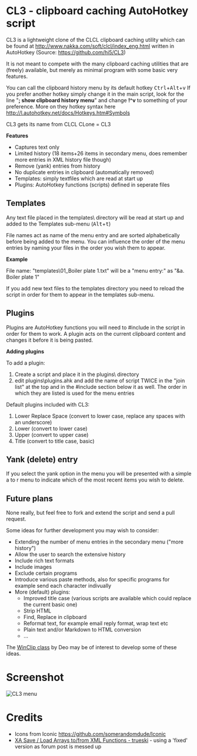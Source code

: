 ﻿# CL3 - clipboard caching AutoHotkey script

CL3 is a lightweight clone of the CLCL clipboard caching utility
which can be found at <http://www.nakka.com/soft/clcl/index_eng.html>
written in AutoHotkey (Source: <https://github.com/hi5/CL3>)

It is not meant to compete with the many clipboard caching utilities
that are (freely) available, but merely as minimal program with some
basic very features.

You can call the clipboard history menu by its default hotkey <kbd>Ctrl</kbd>+<kbd>Alt</kbd>+<kbd>v</kbd>
If you prefer another hotkey simply change it in the main script, look for the
line "__; show clipboard history menu__" and change **!^v** to something of your preference.
More on they hotkey syntax here <http://l.autohotkey.net/docs/Hotkeys.htm#Symbols>

CL3 gets its name from CLCL CLone = CL3

**Features**

- Captures text only
- Limited history (18 items+26 items in secondary menu, does remember more entries in XML history file though)
- Remove (yank) entries from history
- No duplicate entries in clipboard (automatically removed)
- Templates: simply textfiles which are read at start up
- Plugins: AutoHotkey functions (scripts) defined in seperate files

## Templates

Any text file placed in the templates\ directory will be read at
start up and added to the Templates sub-menu (<kbd>Alt</kbd>+<kbd>t</kbd>)

File names act as name of the menu entry and are sorted alphabetically
before being added to the menu. You can influence the order of the menu
entries by naming your files in the order you wish them to appear.

**Example**

File name: "templates\01_Boiler plate 1.txt" will be a "menu entry:"
as "&a. Boiler plate 1"

If you add new text files to the templates directory you need to
reload the script in order for them to appear in the templates sub-menu.

## Plugins

Plugins are AutoHotkey functions you will need to #include in the 
script in order for them to work. A plugin acts on the current 
clipboard content and changes it before it is being pasted.

**Adding plugins**

To add a plugin:

1. Create a script and place it in the plugins\ directory
2. edit plugins\plugins.ahk and add the name of script TWICE
   in the "join list" at the top and in the #include section below it as well.
   The order in which they are listed is used for the menu entries

Default plugins included with CL3:

1. Lower Replace Space (convert to lower case, replace any spaces with an underscore)
2. Lower (convert to lower case)
3. Upper (convert to upper case)
4. Title (convert to title case, basic)

## Yank (delete) entry

If you select the yank option in the menu you will be presented with a 
simple a to r menu to indicate which of the most recent items you wish to
delete.

## Future plans

None really, but feel free to fork and extend the script and send a pull request.

Some ideas for further development you may wish to consider:

- Extending the number of menu entries in the secondary menu ("more history")
- Allow the user to search the extensive history 
- Include rich text formats
- Include images
- Exclude certain programs
- Introduce various paste methods, also for specific programs 
  for example send each character indivually
- More (default) plugins:
    - Improved title case (various scripts are available which could replace the current basic one)
	- Strip HTML
	- Find, Replace in clipboard
	- Reformat text, for example email reply format, wrap text etc
	- Plain text and/or Markdown to HTML conversion
	- ...

The [WinClip class](http://www.autohotkey.com/board/topic/74670-class-winclip-direct-clipboard-manipulations/)
by Deo may be of interest to develop some of these ideas.

# Screenshot

![CL3 menu](https://raw.github.com/hi5/CL3/master/img/cl3.png)

# Credits

- Icons from Iconic <https://github.com/somerandomdude/Iconic>
- [XA Save / Load Arrays to/from XML Functions - trueski](http://www.autohotkey.com/board/topic/85461-ahk-l-saveload-arrays/) - using a 'fixed' version as forum post is messed up
